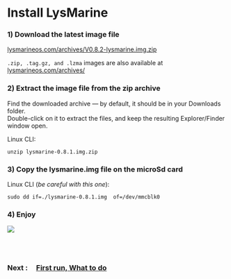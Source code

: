 # Install LysMarine


### 1) Download the latest image file
   [lysmarineos.com/archives/V0.8.2-lysmarine.img.zip](://lysmarineos.com/archives/V0.8.2-lysmarine.img.zip)

   `.zip, .tag.gz, and .lzma` images are also available at [lysmarineos.com/archives/](://lysmarineos.com/archives/)


### 2) Extract the image file from the zip archive
Find the downloaded archive — by default, it should be in your Downloads folder.<br>
Double-click on it to extract the files, and keep the resulting Explorer/Finder window open.

Linux CLI:
 ```
 unzip lysmarine-0.8.1.img.zip
 ```

### 3) Copy the lysmarine.img file on the microSd card

Linux CLI (_be careful with this one_):
 ```
 sudo dd if=./lysmarine-0.8.1.img  of=/dev/mmcblk0
 ```

### 4) Enjoy
![](https://projects-static.raspberrypi.org/projects/raspberry-pi-setting-up/5bfb8f69592ea36d75df9d39b8abc186d7815cb6/en/images/pi-sd.png)

<br><br>
###   Next : &nbsp; &nbsp; [ First run, What to do ](doc/userdoc/firstboot.md)
